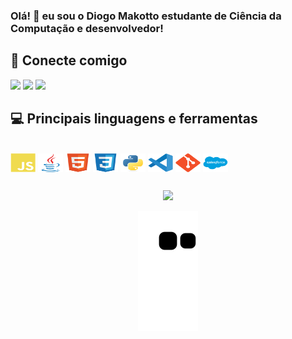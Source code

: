 ### Olá! 👋 eu sou o Diogo Makotto estudante de Ciência da Computação e desenvolvedor!

## 📌 Conecte comigo

<div>
  
 <a href="https://www.linkedin.com/in/diogomakotto/" target="_blank"><img src="https://img.shields.io/badge/-LinkedIn-%230077B5?style=for-the-badge&logo=linkedin&logoColor=white" target="_blank"></a> 
 <a href="https://www.instagram.com/diogomakoto/" target="_blank"><img src="https://img.shields.io/badge/-Instagram-%23E4405F?style=for-the-badge&logo=instagram&logoColor=white"        target="_blank"></a>
 <a href = "mailto:diogomakotto@gmail.com"><img src="https://img.shields.io/badge/-Gmail-%23333?style=for-the-badge&logo=gmail&logoColor=white" target="_blank"></a>
  
</div>
  
 ## 💻 Principais linguagens e ferramentas

<div style="display: inline_block"><br>
  
  <img align="center" alt="Makotto-Js" height="30" width="40" src="https://raw.githubusercontent.com/devicons/devicon/master/icons/javascript/javascript-plain.svg">
  <img align="center" alt="Makotto-Java" height="30" width="40" src="https://github.com/devicons/devicon/blob/master/icons/java/java-original.svg"> 
   <img align="center" alt="Makotto-HTML" height="30" width="40" src="https://raw.githubusercontent.com/devicons/devicon/master/icons/html5/html5-original.svg">
  <img align="center" alt="Makotto-CSS" height="30" width="40" src="https://raw.githubusercontent.com/devicons/devicon/master/icons/css3/css3-original.svg">
  <img align="center" alt="Makotto-Python" height="30" width="40" src="https://raw.githubusercontent.com/devicons/devicon/master/icons/python/python-original.svg">
  <img align="center" alt="Makotto-VSCode" height="30" width="40" src="https://github.com/devicons/devicon/blob/master/icons/vscode/vscode-original.svg">
   <img align="center" alt="Makotto-Git" height="30" width="40" src="https://github.com/devicons/devicon/blob/master/icons/git/git-original.svg">
  <img align="center" alt="Makotto-Salesforce" height="30" width="40" src="https://github.com/devicons/devicon/blob/master/icons/salesforce/salesforce-original.svg"> 
</div>

##

<div align="center">

  <img height="148em" src="https://github-readme-stats.vercel.app/api/top-langs/?username=DiogoMakotto&layout=compact&langs_count=7&theme=tokyonight"/>
  
   ![Snake animation](https://github.com/DiogoMakotto/DiogoMakotto/blob/output/github-contribution-grid-snake.svg)
</div>
